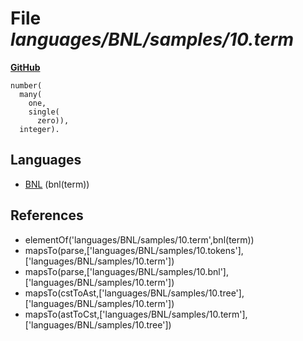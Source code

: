 # File _languages/BNL/samples/10.term_
**[GitHub](https://github.com/softlang/yas/blob/master/languages/BNL/samples/10.term)**
```
number(
  many(
    one,
    single(
      zero)),
  integer).
```

## Languages
* [BNL](../languages/BNL.md) (bnl(term))

## References
* elementOf('languages/BNL/samples/10.term',bnl(term))
* mapsTo(parse,['languages/BNL/samples/10.tokens'],['languages/BNL/samples/10.term'])
* mapsTo(parse,['languages/BNL/samples/10.bnl'],['languages/BNL/samples/10.term'])
* mapsTo(cstToAst,['languages/BNL/samples/10.tree'],['languages/BNL/samples/10.term'])
* mapsTo(astToCst,['languages/BNL/samples/10.term'],['languages/BNL/samples/10.tree'])
